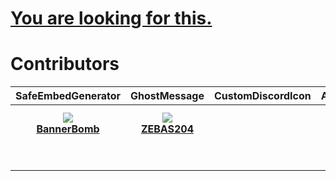 # [You are looking for this.](https://khub.kyza.gq/)

# Contributors

| SafeEmbedGenerator | GhostMessage | CustomDiscordIcon | AntiGhostPing | Emquoter |
|:-:|:-:|:-:|:-:|:-:|
| <a href="https://github.com/BannerBomb/"><img src="https://avatars3.githubusercontent.com/u/11788894?s=128&v=4" /><br><b>BannerBomb</b></a> | <a href="https://github.com/ZEBAS204/"><img src="https://avatars0.githubusercontent.com/u/36385457?s=128&v=4" /><br><b>ZEBAS204</b></a> || <a href="https://github.com/rauenzi/"><img src="https://avatars2.githubusercontent.com/u/6865942?s=128&v=4" /><br><b>rauenzi (Zerebos)</b></a> ||
|||| <a href="https://github.com/ZEBAS204/"><img src="https://avatars0.githubusercontent.com/u/36385457?s=128&v=4" /><br><b>ZEBAS204</b></a> ||

